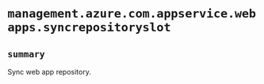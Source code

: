 # `management.azure.com.appservice.webapps.syncrepositoryslot`

## `summary`
Sync web app repository.


